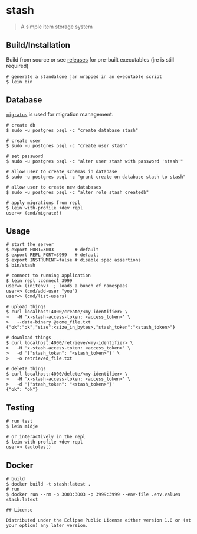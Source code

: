 # stash

> A simple item storage system

## Build/Installation

Build from source or see [releases](https://github.com/jaemk/stash/releases)
for pre-built executables (jre is still required)

```
# generate a standalone jar wrapped in an executable script
$ lein bin
```

## Database

[`migratus`](https://github.com/yogthos/migratus) is used for migration management.

```
# create db
$ sudo -u postgres psql -c "create database stash"

# create user
$ sudo -u postgres psql -c "create user stash"

# set password
$ sudo -u postgres psql -c "alter user stash with password 'stash'"

# allow user to create schemas in database
$ sudo -u postgres psql -c "grant create on database stash to stash"

# allow user to create new databases
$ sudo -u postgres psql -c "alter role stash createdb"

# apply migrations from repl
$ lein with-profile +dev repl
user=> (cmd/migrate!)
```

## Usage

```
# start the server
$ export PORT=3003        # default
$ export REPL_PORT=3999   # default
$ export INSTRUMENT=false # disable spec assertions
$ bin/stash

# connect to running application
$ lein repl :connect 3999
user=> (initenv)  ; loads a bunch of namespaes
user=> (cmd/add-user "you") 
user=> (cmd/list-users)

# upload things
$ curl localhost:4000/create/<my-identifier> \
>   -H 'x-stash-access-token: <access_token>' \
>   --data-binary @some_file.txt
{"ok":"ok","size":<size_in_bytes>,"stash_token":"<stash_token>"}

# download things
$ curl localhost:4000/retrieve/<my-identifier> \
>   -H 'x-stash-access-token: <access_token>' \
>   -d '{"stash_token": "<stash_token>"}' \
>   -o retrieved_file.txt

# delete things
$ curl localhost:4000/delete/<my-identifier> \
>   -H 'x-stash-access-token: <access_token>' \
>   -d '{"stash_token": "<stash_token>"}'
{"ok": "ok"}
```

## Testing

```
# run test
$ lein midje

# or interactively in the repl
$ lein with-profile +dev repl
user=> (autotest)
```

## Docker

```
# build
$ docker build -t stash:latest .
# run
$ docker run --rm -p 3003:3003 -p 3999:3999 --env-file .env.values stash:latest

## License

Distributed under the Eclipse Public License either version 1.0 or (at
your option) any later version.

